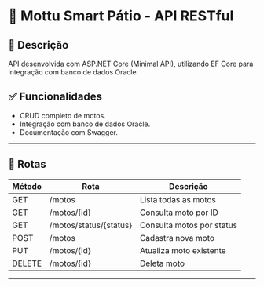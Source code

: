 # 🚀 Mottu Smart Pátio - API RESTful

## 📄 Descrição

API desenvolvida com ASP.NET Core (Minimal API), utilizando EF Core para integração com banco de dados Oracle.

## ✅ Funcionalidades

- CRUD completo de motos.
- Integração com banco de dados Oracle.
- Documentação com Swagger.

---

## 🔗 Rotas

| Método | Rota                   | Descrição                 |
| ------ | ---------------------- | ------------------------- |
| GET    | /motos                 | Lista todas as motos      |
| GET    | /motos/{id}            | Consulta moto por ID      |
| GET    | /motos/status/{status} | Consulta motos por status |
| POST   | /motos                 | Cadastra nova moto        |
| PUT    | /motos/{id}            | Atualiza moto existente   |
| DELETE | /motos/{id}            | Deleta moto               |

---

